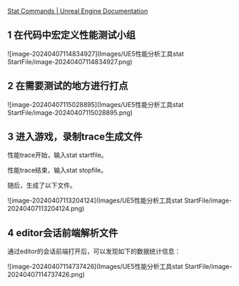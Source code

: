 [Stat Commands | Unreal Engine Documentation](https://docs.unrealengine.com/4.26/en-US/TestingAndOptimization/PerformanceAndProfiling/StatCommands/)

## 1 在代码中宏定义性能测试小组

![image-20240407114834927](Images/UE5性能分析工具stat StartFile/image-20240407114834927.png)

## 2 在需要测试的地方进行打点

![image-20240407115028895](Images/UE5性能分析工具stat StartFile/image-20240407115028895.png)

## 3 进入游戏，录制trace生成文件

性能trace开始，输入stat startfile。

性能trace结束，输入stat stopfile。

随后，生成了以下文件。

![image-20240407113204124](Images/UE5性能分析工具stat StartFile/image-20240407113204124.png)

## 4 editor会话前端解析文件

通过editor的会话前端打开后，可以发现如下的数据统计信息：

![image-20240407114737426](Images/UE5性能分析工具stat StartFile/image-20240407114737426.png)
